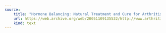 ```yaml
---
source:
    title: "Hormone Balancing: Natural Treatment and Cure for Arthritis"
    url: https://web.archive.org/web/20051109135532/http://www.arthritistrust.org/Articles/Hormone%20Balancing%20Natural%20Treatment%20&%20Cure%20for%20Arthritis.pdf
    kind: text
---
```

